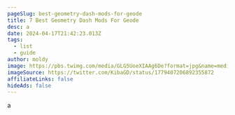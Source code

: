 ```yaml
---
pageSlug: best-geometry-dash-mods-for-geode
title: 7 Best Geometry Dash Mods For Geode
desc: a
date: 2024-04-17T21:42:23.013Z
tags:
  - list
  - guide
author: moldy
image: https://pbs.twimg.com/media/GLG5UoeXIAAg6De?format=jpg&name=medium
imageSource: https://twitter.com/KibaGD/status/1779407206892355872
affiliateLinks: false
hideAds: false
---
```

a